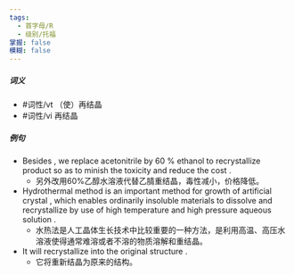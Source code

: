 ```yaml
---
tags:
  - 首字母/R
  - 级别/托福
掌握: false
模糊: false
---
```

##### 词义
- #词性/vt  （使）再结晶
- #词性/vi  再结晶
##### 例句
- Besides , we replace acetonitrile by 60 % ethanol to recrystallize product so as to minish the toxicity and reduce the cost .
	- 另外改用60%乙醇水溶液代替乙腈重结晶，毒性减小，价格降低。
- Hydrothermal method is an important method for growth of artificial crystal , which enables ordinarily insoluble materials to dissolve and recrystallize by use of high temperature and high pressure aqueous solution .
	- 水热法是人工晶体生长技术中比较重要的一种方法，是利用高温、高压水溶液使得通常难溶或者不溶的物质溶解和重结晶。
- It will recrystallize into the original structure .
	- 它将重新结晶为原来的结构。

